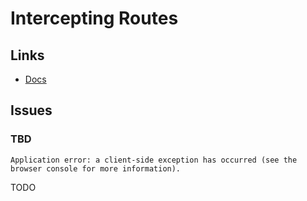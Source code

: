 # Intercepting Routes

## Links

- [Docs](https://nextjs.org/docs/app/building-your-application/routing/intercepting-routes)

## Issues

### TBD

```log
Application error: a client-side exception has occurred (see the browser console for more information).
```

TODO
